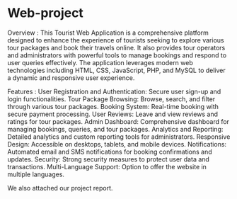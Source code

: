 # Web-project
Overview : 
This Tourist Web Application is a comprehensive platform designed to enhance the experience of tourists seeking to explore various tour packages and book their travels online. It also provides tour operators and administrators with powerful tools to manage bookings and respond to user queries effectively. The application leverages modern web technologies including HTML, CSS, JavaScript, PHP, and MySQL to deliver a dynamic and responsive user experience.

Features : 
User Registration and Authentication: Secure user sign-up and login functionalities.
Tour Package Browsing: Browse, search, and filter through various tour packages.
Booking System: Real-time booking with secure payment processing.
User Reviews: Leave and view reviews and ratings for tour packages.
Admin Dashboard: Comprehensive dashboard for managing bookings, queries, and tour packages.
Analytics and Reporting: Detailed analytics and custom reporting tools for administrators.
Responsive Design: Accessible on desktops, tablets, and mobile devices.
Notifications: Automated email and SMS notifications for booking confirmations and updates.
Security: Strong security measures to protect user data and transactions.
Multi-Language Support: Option to offer the website in multiple languages.

We also attached our project report. 
